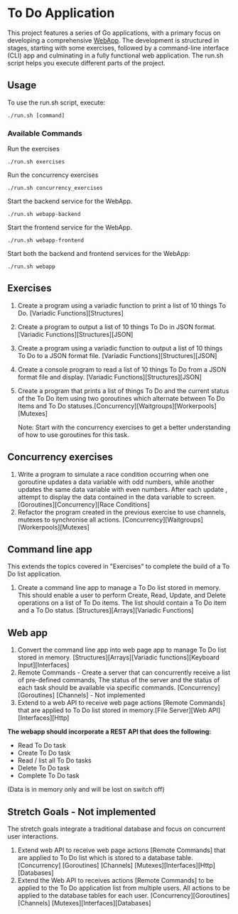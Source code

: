 # To Do Application

This project features a series of Go applications, with a primary focus on developing a comprehensive [WebApp](#web-app). The development is structured in stages, starting with some exercises, followed by a command-line interface (CLI) app and culminating in a fully functional web application. The run.sh script helps you execute different parts of the project.

## Usage
To use the run.sh script, execute:

`./run.sh [command]`

### Available Commands
Run the exercises

`./run.sh exercises`


Run the concurrency exercises

`./run.sh concurrency_exercises`


Start the backend service for the WebApp.

`./run.sh webapp-backend`


Start the frontend service for the WebApp.

`./run.sh webapp-frontend`


Start both the backend and frontend services for the WebApp:

`./run.sh webapp`




## Exercises
1. Create a program using a variadic function to print a list of 10 things To Do. [Variadic Functions][Structures]
2. Create a program to output a list of 10 things To Do in JSON format. [Variadic Functions][Structures][JSON]
3. Create a program using a variadic function to output a list of 10 things To Do to a JSON format file. [Variadic Functions][Structures][JSON]
4. Create a console program to read a list of 10 things To Do from a JSON format file and display. [Variadic Functions][Structures][JSON]
5. Create a program that prints a list of things To Do and the current status of the To Do item using two goroutines which alternate between To Do Items and To Do statuses.[Concurrency][Waitgroups][Workerpools][Mutexes]
    
    Note: Start with the concurrency exercises to get a better understanding of how to use goroutines for this task.


## Concurrency exercises
1. Write a program to simulate a race condition occurring when one goroutine updates a data variable with odd numbers, while another updates the same data variable with even numbers. After each update , attempt to display the data contained in the data variable to screen. [Goroutines][Concurrency][Race Conditions]
2. Refactor the program created in the previous exercise to use channels, mutexes to synchronise all actions. [Concurrency][Waitgroups][Workerpools][Mutexes]


## Command line app
This extends the topics covered in "Exercises" to complete the build of a To Do list application.
1. Create a command line app to manage a To Do list stored in memory. This should enable a user to perform Create, Read, Update, and Delete operations on a list of To Do items. The list should contain a To Do item and a To Do status. [Structures][Arrays][Variadic Functions]


## Web app
1. Convert the command line app into web page app to manage To Do list stored in memory. [Structures][Arrays][Variadic functions][Keyboard Input][Interfaces]
2. Remote Commands - Create a server that can concurrently receive a list of pre-defined commands, The status of the server and the status of each task should be available via specific commands. [Concurrency][Goroutines] [Channels] - Not implemented
3. Extend to a web API to receive web page actions [Remote Commands] that are applied to To Do list stored in memory.[File Server][Web API][Interfaces][Http]


**The webapp should incorporate a REST API that does the following:**
- Read To Do task
- Create To Do task
- Read / list all To Do tasks
- Delete To Do task 
- Complete To Do task

(Data is in memory only and will be lost on switch off)

## Stretch Goals - Not implemented
The stretch goals integrate a traditional database and focus on concurrent user interactions.

1. Extend web API to receive web page actions [Remote Commands] that are applied to To Do list which is stored to a database table. [Concurrency] [Goroutines] [Channels] [Mutexes][Interfaces][Http][Databases]
2. Extend the Web API to receives actions [Remote Commands] to be applied to the To Do application list from multiple users. All actions to be applied to the database tables for each user. [Concurrency][Goroutines][Channels] [Mutexes][Interfaces][Databases]
